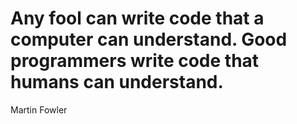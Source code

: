 # Any fool can write code that a computer can understand. Good programmers write code that humans can understand.

Martin Fowler
